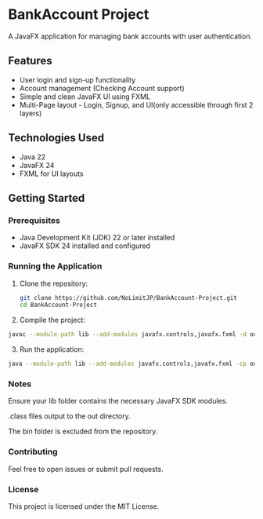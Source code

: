 # BankAccount Project

A JavaFX application for managing bank accounts with user authentication.

## Features

- User login and sign-up functionality
- Account management (Checking Account support)
- Simple and clean JavaFX UI using FXML
- Multi-Page layout - Login, Signup, and UI(only accessible through first 2 layers)

## Technologies Used

- Java 22
- JavaFX 24
- FXML for UI layouts

## Getting Started

### Prerequisites

- Java Development Kit (JDK) 22 or later installed
- JavaFX SDK 24 installed and configured

### Running the Application

1. Clone the repository:

   ```bash
   git clone https://github.com/NoLimitJP/BankAccount-Project.git
   cd BankAccount-Project

2. Compile the project:
```bash
javac --module-path lib --add-modules javafx.controls,javafx.fxml -d out src/**/*.java
```
3. Run the application:

```bash
java --module-path lib --add-modules javafx.controls,javafx.fxml -cp out gui.App
```
### Notes
Ensure your lib folder contains the necessary JavaFX SDK modules.

.class files output to the out directory.

The bin folder is excluded from the repository.

### Contributing
Feel free to open issues or submit pull requests.

### License
This project is licensed under the MIT License.

